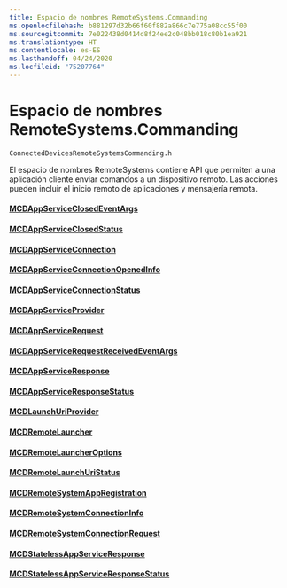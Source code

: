 ```yaml
---
title: Espacio de nombres RemoteSystems.Commanding
ms.openlocfilehash: b881297d32b66f60f882a866c7e775a08cc55f00
ms.sourcegitcommit: 7e022438d0414d8f24ee2c048bb018c80b1ea921
ms.translationtype: HT
ms.contentlocale: es-ES
ms.lasthandoff: 04/24/2020
ms.locfileid: "75207764"
---
```

# <a name="remotesystemscommanding-namespace"></a>Espacio de nombres RemoteSystems.Commanding
```
ConnectedDevicesRemoteSystemsCommanding.h
```

El espacio de nombres RemoteSystems contiene API que permiten a una aplicación cliente enviar comandos a un dispositivo remoto.  Las acciones pueden incluir el inicio remoto de aplicaciones y mensajería remota.

#### <a name="mcdappserviceclosedeventargs"></a>[MCDAppServiceClosedEventArgs](MCDAppServiceClosedEventArgs.md)
#### <a name="mcdappserviceclosedstatus"></a>[MCDAppServiceClosedStatus](MCDAppServiceClosedStatus.md)
#### <a name="mcdappserviceconnection"></a>[MCDAppServiceConnection](MCDAppServiceConnection.md)
#### <a name="mcdappserviceconnectionopenedinfo"></a>[MCDAppServiceConnectionOpenedInfo](MCDAppServiceConnectionOpenedInfo.md)
#### <a name="mcdappserviceconnectionstatus"></a>[MCDAppServiceConnectionStatus](MCDAppServiceConnectionStatus.md)
#### <a name="mcdappserviceprovider"></a>[MCDAppServiceProvider](MCDAppServiceProvider.md)
#### <a name="mcdappservicerequest"></a>[MCDAppServiceRequest](MCDAppServiceRequest.md)
#### <a name="mcdappservicerequestreceivedeventargs"></a>[MCDAppServiceRequestReceivedEventArgs](MCDAppServiceRequestReceivedEventArgs.md)
#### <a name="mcdappserviceresponse"></a>[MCDAppServiceResponse](MCDAppServiceResponse.md)
#### <a name="mcdappserviceresponsestatus"></a>[MCDAppServiceResponseStatus](MCDAppServiceResponseStatus.md)
#### <a name="mcdlaunchuriprovider"></a>[MCDLaunchUriProvider](MCDLaunchUriProvider.md)
#### <a name="mcdremotelauncher"></a>[MCDRemoteLauncher](MCDRemoteLauncher.md)
#### <a name="mcdremotelauncheroptions"></a>[MCDRemoteLauncherOptions](MCDRemoteLauncherOptions.md)
#### <a name="mcdremotelaunchuristatus"></a>[MCDRemoteLaunchUriStatus](MCDRemoteLaunchUriStatus.md)
#### <a name="mcdremotesystemappregistration"></a>[MCDRemoteSystemAppRegistration](MCDRemoteSystemAppRegistration.md)
#### <a name="mcdremotesystemconnectioninfo"></a>[MCDRemoteSystemConnectionInfo](MCDRemoteSystemConnectionInfo.md)
#### <a name="mcdremotesystemconnectionrequest"></a>[MCDRemoteSystemConnectionRequest](MCDRemoteSystemConnectionRequest.md)
#### <a name="mcdstatelessappserviceresponse"></a>[MCDStatelessAppServiceResponse](MCDStatelessAppServiceResponse.md)
#### <a name="mcdstatelessappserviceresponsestatus"></a>[MCDStatelessAppServiceResponseStatus](MCDStatelessAppServiceResponseStatus.md)